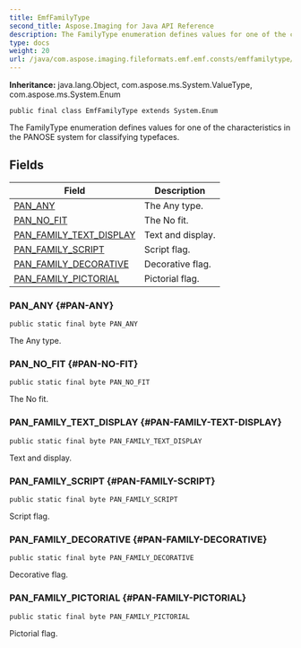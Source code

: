 ```yaml
---
title: EmfFamilyType
second_title: Aspose.Imaging for Java API Reference
description: The FamilyType enumeration defines values for one of the characteristics in the PANOSE system for classifying typefaces.
type: docs
weight: 20
url: /java/com.aspose.imaging.fileformats.emf.emf.consts/emffamilytype/
---
```

**Inheritance:**
java.lang.Object, com.aspose.ms.System.ValueType, com.aspose.ms.System.Enum
```
public final class EmfFamilyType extends System.Enum
```

The FamilyType enumeration defines values for one of the characteristics in the PANOSE system for classifying typefaces.
## Fields

| Field | Description |
| --- | --- |
| [PAN_ANY](#PAN-ANY) | The Any type. |
| [PAN_NO_FIT](#PAN-NO-FIT) | The No fit. |
| [PAN_FAMILY_TEXT_DISPLAY](#PAN-FAMILY-TEXT-DISPLAY) | Text and display. |
| [PAN_FAMILY_SCRIPT](#PAN-FAMILY-SCRIPT) | Script flag. |
| [PAN_FAMILY_DECORATIVE](#PAN-FAMILY-DECORATIVE) | Decorative flag. |
| [PAN_FAMILY_PICTORIAL](#PAN-FAMILY-PICTORIAL) | Pictorial flag. |
### PAN_ANY {#PAN-ANY}
```
public static final byte PAN_ANY
```


The Any type.

### PAN_NO_FIT {#PAN-NO-FIT}
```
public static final byte PAN_NO_FIT
```


The No fit.

### PAN_FAMILY_TEXT_DISPLAY {#PAN-FAMILY-TEXT-DISPLAY}
```
public static final byte PAN_FAMILY_TEXT_DISPLAY
```


Text and display.

### PAN_FAMILY_SCRIPT {#PAN-FAMILY-SCRIPT}
```
public static final byte PAN_FAMILY_SCRIPT
```


Script flag.

### PAN_FAMILY_DECORATIVE {#PAN-FAMILY-DECORATIVE}
```
public static final byte PAN_FAMILY_DECORATIVE
```


Decorative flag.

### PAN_FAMILY_PICTORIAL {#PAN-FAMILY-PICTORIAL}
```
public static final byte PAN_FAMILY_PICTORIAL
```


Pictorial flag.

